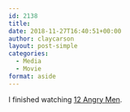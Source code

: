 ```yaml
---
id: 2138
title: 
date: 2018-11-27T16:40:51+00:00
author: claycarson
layout: post-simple
categories: 
  - Media
  - Movie
format: aside
---
```

I finished watching [12 Angry Men](https://www.imdb.com/title/tt0050083/).